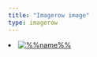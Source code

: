 ```yaml
---
title: "Imagerow image"
type: imagerow
---
```

<li class="wp-caption alignleft">
    <a title="%%name%%" href="%%url%%">
        <img src="%%url%%" alt="%%name%%" height="%%height%%">
    </a>
</li>